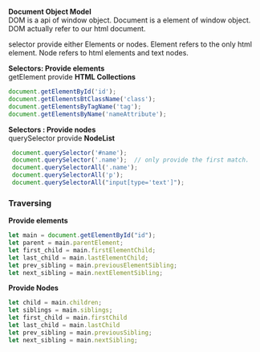 __Document Object Model__<br>
DOM is a api of window object. Document is a element of window object. DOM actually refer to our html document. 

selector provide either Elements or nodes. Element refers to  the only html element. Node refers to html elements and text nodes. 

__Selectors: Provide elements__<br>
getElement provide __HTML Collections__

```javascript
document.getElementById('id'); 
document.getElementsBtClassName('class'); 
document.getElementsByTagName('tag'); 
document.getElementsByName('nameAttribute');
```

__Selectors : Provide nodes__<br>
querySelector provide __NodeList__

```javascript
 document.querySelector('#name');
 document.querySelector('.name');  // only provide the first match.
 document.querySelectorAll('.name');
 document.querySelectorAll('p');
 document.querySelectorAll("input[type='text']");
```

### Traversing

__Provide elements__

```javascript
let main = document.getElementById("id");
let parent = main.parentElement;
let first_child = main.firstElementChild;
let last_child = main.lastElementChild;
let prev_sibling = main.previousElementSibling;
let next_sibling = main.nextElementSibling;
```

__Provide Nodes__

```javascript
let child = main.children;
let siblings = main.siblings;
let first_child = main.firstChild
let last_child = main.lastChild
let prev_sibling = main.previousSibling;
let next_sibling = main.nextSibling;
```
